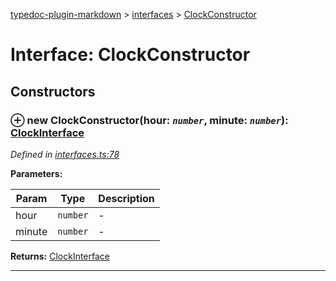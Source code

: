 [typedoc-plugin-markdown](../README.md) > [interfaces](../modules/interfaces.md) > [ClockConstructor](../interfaces/interfaces.clockconstructor.md)



# Interface: ClockConstructor


## Constructors



### ⊕ **new ClockConstructor**(hour: *`number`*, minute: *`number`*): [ClockInterface](interfaces.clockinterface.md)


*Defined in [interfaces.ts:78](https://bitbucket.org/owner/repository_name/src/master/src/interfaces.ts?fileviewer&amp;#x3D;file-view-default#interfaces.ts-78)*



**Parameters:**

| Param | Type | Description |
| ------ | ------ | ------ |
| hour | `number`   |  - |
| minute | `number`   |  - |





**Returns:** [ClockInterface](interfaces.clockinterface.md)

---


